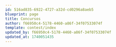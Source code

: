 ```yaml
---
id: 516ad835-6922-4727-a32d-cd0296a8aeb5
blueprint: page
title: Concursos
author: f66950c4-5178-4460-a86f-34f07533074f
template: contest/index
updated_by: f66950c4-5178-4460-a86f-34f07533074f
updated_at: 1740051435
---
```

